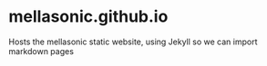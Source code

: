 # mellasonic.github.io
Hosts the mellasonic static website, using Jekyll so we can import markdown pages
